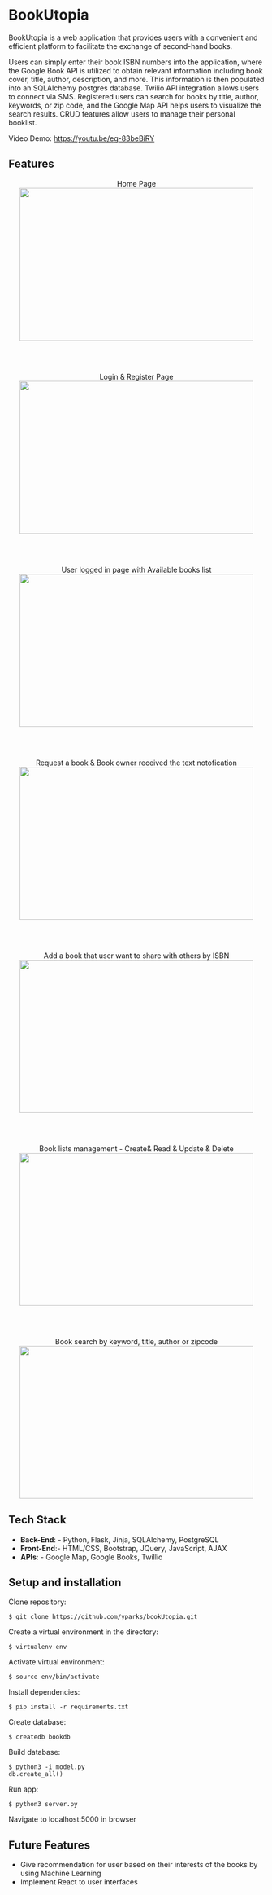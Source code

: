 # BookUtopia
BookUtopia is a web application that provides users with a convenient and efficient platform to facilitate the exchange of second-hand books.

Users can simply enter their book ISBN numbers into the application, where the Google Book API is utilized to obtain relevant information including book cover, title, author, description, and more.  This information is then populated into an SQLAlchemy postgres database. Twilio API integration allows users to connect via SMS.  Registered users can search for books by title, author, keywords, or zip code, and the Google Map API helps users to visualize the search results. CRUD features allow users to manage their personal booklist.

Video Demo: https://youtu.be/eg-83beBiRY

##  Features

<p align="center">
  Home Page
  <br>
  <img width="460" height="300" src="https://media.giphy.com/media/SUFTlmyxli2G1tDoXI/giphy.gif">
</p>
 <br>
 <br>
<p align="center">
  Login & Register Page
  <br>
  <img width="460" height="300" src="https://media.giphy.com/media/IcuP5130xlemtvIMaN/giphy.gif">
</p>
<br>
 <br>
<p align="center">
  User logged in page with Available books list
  <br>
  <img width="460" height="300" src="https://media.giphy.com/media/U8epY7ODcq6Z8R9UlO/giphy.gif">
</p>
<br>
 <br>
<p align="center">
  Request a book & Book owner received the text notofication
  <br>
  <img width="460" height="300" src="https://media.giphy.com/media/W6QIH8piwJbcwMRPoU/giphy.gif">
</p>

<br>
 <br>
<p align="center">
  Add a book that user want to share with others by ISBN 
  <br>
  <img width="460" height="300" src="https://media.giphy.com/media/fUwvxkWPBeH3kCQqME/giphy.gif">
</p>

<br>
 <br>
<p align="center">
  Book lists management - Create& Read & Update & Delete
  <br>
  <img width="460" height="300" src="https://media.giphy.com/media/UQ6KjDEb0pX3RSeW07/giphy.gif">
</p>

<br>
 <br>
<p align="center">
  Book search by keyword, title, author or zipcode
  <br>
  <img width="460" height="300" src="https://media.giphy.com/media/LMcY86GSJRi0UBWsnV/giphy.gif">
</p>

## Tech Stack
* **Back-End**: - Python, Flask, Jinja, SQLAlchemy, PostgreSQL
* **Front-End**:- HTML/CSS, Bootstrap, JQuery, JavaScript, AJAX
* **APIs**: - Google Map, Google Books, Twillio


## Setup and installation
Clone repository:
```
$ git clone https://github.com/yparks/bookUtopia.git
```

Create a virtual environment in the directory:
```
$ virtualenv env
```
Activate virtual environment:
```
$ source env/bin/activate
```
Install dependencies:
```
$ pip install -r requirements.txt 
```
Create database:
```
$ createdb bookdb
```
Build database:
```
$ python3 -i model.py
db.create_all() 
```
Run app:
```
$ python3 server.py 
```
Navigate to localhost:5000 in browser

## Future Features
* Give recommendation for user based on their interests of the books by using Machine Learning 
* Implement React to user interfaces
